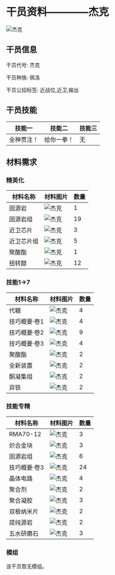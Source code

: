 # 干员资料————杰克

![杰克](./oprImages/杰克.png)

## 干员信息

干员代号: 杰克

干员种族: 佩洛

干员公招标签: 近战位,近卫,输出

## 干员技能

| 技能一       | 技能二   | 技能三 |
| ------------ | -------- | ------ |
| 全神贯注！ | 给你一拳！ | 无 |

## 材料需求

### 精英化

| 材料名称      | 材料图片 | 数量  |
|---------|---------|-----|
| 固源岩 | ![杰克](./matIcons/固源岩.png)  |   1  |
| 固源岩组 | ![杰克](./matIcons/固源岩组.png)  |   19  |
| 近卫芯片 | ![杰克](./matIcons/近卫芯片.png)  |   3  |
| 近卫芯片组 | ![杰克](./matIcons/近卫芯片组.png)  |   5  |
| 聚酸酯 | ![杰克](./matIcons/聚酸酯.png)  |   1  |
| 扭转醇 | ![杰克](./matIcons/扭转醇.png)  |   12  |

### 技能1→7

| 材料名称      | 材料图片 | 数量  |
|---------|---------|-----|
| 代糖 | ![杰克](./matIcons/代糖.png)  |   4  |
| 技巧概要·卷1 | ![杰克](./matIcons/技巧概要·卷1.png)  |   4  |
| 技巧概要·卷2 | ![杰克](./matIcons/技巧概要·卷2.png)  |   9  |
| 技巧概要·卷3 | ![杰克](./matIcons/技巧概要·卷3.png)  |   4  |
| 聚酸酯 | ![杰克](./matIcons/聚酸酯.png)  |   2  |
| 全新装置 | ![杰克](./matIcons/全新装置.png)  |   2  |
| 酮凝集组 | ![杰克](./matIcons/酮凝集组.png)  |   2  |
| 异铁 | ![杰克](./matIcons/异铁.png)  |   2  |

### 技能专精

| 材料名称      | 材料图片 | 数量  |
|---------|---------|-----|
| RMA70-12 | ![杰克](./matIcons/RMA70-12.png)  |   3  |
| 炽合金块 | ![杰克](./matIcons/炽合金块.png)  |   3  |
| 固源岩组 | ![杰克](./matIcons/固源岩组.png)  |   6  |
| 技巧概要·卷3 | ![杰克](./matIcons/技巧概要·卷3.png)  |   24  |
| 晶体电路 | ![杰克](./matIcons/晶体电路.png)  |   4  |
| 聚合剂 | ![杰克](./matIcons/聚合剂.png)  |   2  |
| 聚合凝胶 | ![杰克](./matIcons/聚合凝胶.png)  |   3  |
| 双极纳米片 | ![杰克](./matIcons/双极纳米片.png)  |   2  |
| 提纯源岩 | ![杰克](./matIcons/提纯源岩.png)  |   2  |
| 五水研磨石 | ![杰克](./matIcons/五水研磨石.png)  |   3  |

### 模组

该干员暂无模组。
